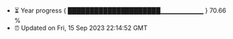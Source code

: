 - ⏳ Year progress { █████████████████████▁▁▁▁▁▁▁▁▁ } 70.66 %
- ⏰ Updated on Fri, 15 Sep 2023 22:14:52 GMT

